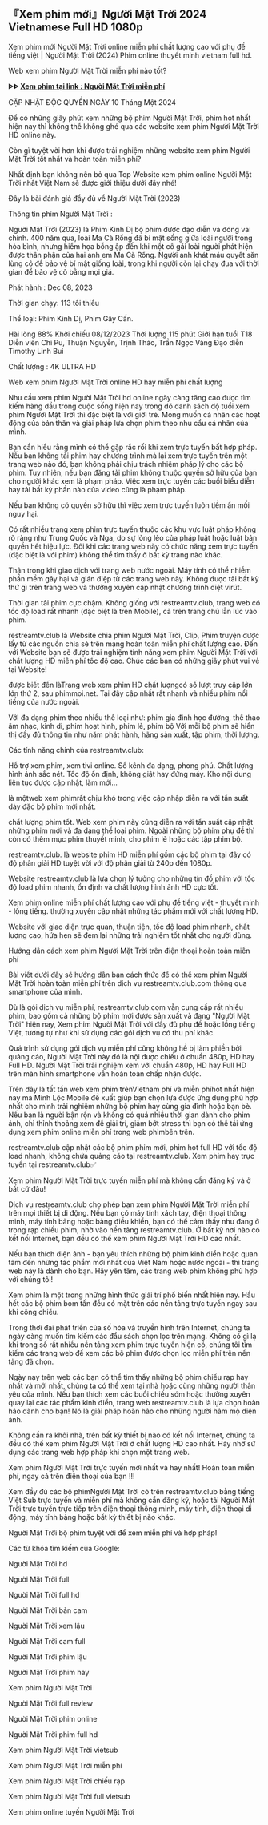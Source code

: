 ## 『Xem phim mới』Người Mặt Trời 2024 Vietnamese Full HD 1080p

Xem phim mới Người Mặt Trời online miễn phí chất lượng cao với phụ đề tiếng việt | Người Mặt Trời (2024) Phim online thuyết minh vietnam full hd.

Web xem phim Người Mặt Trời miễn phí nào tốt?

**ᐈᐈ [Xem phim tại link : Người Mặt Trời miễn phí](https://restreamtv.club/vi/1074087/ng-432-7901-i-m-7863-t-tr-7901-i.html)**


CẬP NHẬT ĐỘC QUYỀN NGÀY 10 Tháng Một 2024

Để có những giây phút xem những bộ phim Người Mặt Trời, phim hot nhất hiện nay thì không thể không ghé qua các website xem phim Người Mặt Trời HD online này.

Còn gì tuyệt vời hơn khi được trải nghiệm những website xem phim Người Mặt Trời tốt nhất và hoàn toàn miễn phí?

Nhất định bạn không nên bỏ qua Top Website xem phim online Người Mặt Trời nhất Việt Nam sẽ được giới thiệu dưới đây nhé!

Đây là bài đánh giá đầy đủ về Người Mặt Trời (2023)

Thông tin phim Người Mặt Trời :

Người Mặt Trời (2023) là  Phim Kinh Dị bộ phim được đạo diễn   và đóng vai chính. 400 năm qua, loài Ma Cà Rồng đã bí mật sống giữa loài người trong hòa bình, nhưng hiểm họa bỗng ập đến khi một cô gái loài người phát hiện được thân phận của hai anh em Ma Cà Rồng. Người anh khát máu quyết săn lùng cô để bảo vệ bí mật giống loài, trong khi người còn lại chạy đua với thời gian để bảo vệ cô bằng mọi giá.

Phát hành : Dec 08, 2023

Thời gian chạy:  113 tối thiểu

Thể loại: Phim Kinh Dị, Phim Gây Cấn.

Hài lòng
88%
Khởi chiếu
08/12/2023
Thời lượng
115 phút
Giới hạn tuổi
T18
Diễn viên
Chi Pu, Thuận Nguyễn, Trịnh Thảo, Trần Ngọc Vàng
Đạo diễn
Timothy Linh Bui

Chất lượng : 4K ULTRA HD

Web xem phim Người Mặt Trời online HD hay miễn phí chất lượng

Nhu cầu xem phim Người Mặt Trời hd online ngày càng tăng cao được tìm kiếm hàng đầu trong cuộc sống hiện nay trong đó danh sách độ tuổi xem phim Người Mặt Trời thì đặc biệt là với giới trẻ. Mong muốn cá nhân các hoạt động của bản thân và giải pháp lựa chọn phim theo nhu cầu cá nhân của mình.

Bạn cần hiểu rằng mình có thể gặp rắc rối khi xem trực tuyến bất hợp pháp. Nếu bạn không tải phim hay chương trình mà lại xem trực tuyến trên một trang web nào đó, bạn không phải chịu trách nhiệm pháp lý cho các bộ phim. Tuy nhiên, nếu bạn đăng tải phim không thuộc quyền sở hữu của bạn cho người khác xem là phạm pháp. Việc xem trực tuyến các buổi biểu diễn hay tải bất kỳ phần nào của video cũng là phạm pháp.

Nếu bạn không có quyền sở hữu thì việc xem trực tuyến luôn tiềm ẩn mối nguy hại.

Có rất nhiều trang xem phim trực tuyến thuộc các khu vực luật pháp không rõ ràng như Trung Quốc và Nga, do sự lỏng lẻo của pháp luật hoặc luật bản quyền hết hiệu lực. Đôi khi các trang web này có chức năng xem trực tuyến (đặc biệt là với phim) không thể tìm thấy ở bất kỳ trang nào khác.

Thận trọng khi giao dịch với trang web nước ngoài. Máy tính có thể nhiễm phần mềm gây hại và gián điệp từ các trang web này. Không được tải bất kỳ thứ gì trên trang web và thường xuyên cập nhật chương trình diệt virút.

Thời gian tải phim cực chậm. Không giống với restreamtv.club, trang web có tốc độ load rất nhanh (đặc biệt là trên Mobile), cả trên trang chủ lẫn lúc vào phim.

restreamtv.club là Website chia phim Người Mặt Trời, Clip, Phim truyện được lấy từ các nguồn chia sẻ trên mạng hoàn toàn miễn phí chất lượng cao. Đến với Website bạn sẽ được trải nghiệm tính năng xem phim Người Mặt Trời với chất lượng HD miễn phí tốc độ cao. Chúc các bạn có những giây phút vui vẻ tại Website!

được biết đến làTrang web xem phim HD chất lượngcó số lượt truy cập lớn lớn thứ 2, sau phimmoi.net. Tại đây cập nhất rất nhanh và nhiều phim nổi tiếng của nước ngoài.

Với đa dạng phim theo nhiều thể loại như: phim gia đình học đường, thể thao âm nhạc, kinh di, phim hoạt hình, phim lẻ, phim bộ Với mỗi bộ phim sẽ hiển thị đầy đủ thông tin như năm phát hành, hãng sản xuất, tập phim, thời lượng.

Các tính năng chính của restreamtv.club:

Hỗ trợ xem phim, xem tivi online.
Số kênh đa dạng, phong phú.
Chất lượng hình ảnh sắc nét.
Tốc độ ổn định, không giật hay đứng máy.
Kho nội dung liên tục được cập nhật, làm mới...

là mộtweb xem phimrất chịu khó trong việc cập nhập diễn ra với tần suất dày đặc bộ phim mới nhất.

chất lượng phim tốt. Web xem phim này cũng diễn ra với tần suất cập nhật những phim mới và đa dạng thể loại phim. Ngoài những bộ phim phụ đề thì còn có thêm mục phim thuyết minh, cho phim lẻ hoặc các tập phim bộ.

restreamtv.club. là website phim HD miễn phí gồm các bộ phim tại đây có độ phân giải HD tuyệt vời với độ phân giải từ 240p đến 1080p.

Website restreamtv.club là lựa chọn lý tưởng cho những tín đồ phim với tốc độ load phim nhanh, ổn định và chất lượng hình ảnh HD cực tốt.

Xem phim online miễn phí chất lượng cao với phụ đề tiếng việt - thuyết minh - lồng tiếng. thường xuyên cập nhật những tác phẩm mới với chất lượng HD.

Website với giao diện trực quan, thuận tiện, tốc độ load phim nhanh, chất lượng cao, hứa hẹn sẽ đem lại những trải nghiệm tốt nhất cho người dùng.

Hướng dẫn cách xem phim Người Mặt Trời trên điện thoại hoàn toàn miễn phí

Bài viết dưới đây sẽ hướng dẫn bạn cách thức để có thể xem phim Người Mặt Trời hoàn toàn miễn phí trên dịch vụ restreamtv.club.com thông qua smartphone của mình.

Dù là gói dịch vụ miễn phí, restreamtv.club.com vẫn cung cấp rất nhiều phim, bao gồm cả những bộ phim mới được sản xuất và đang "Người Mặt Trời" hiện nay, Xem phim Người Mặt Trời với đầy đủ phụ đề hoặc lồng tiếng Việt, tương tự như khi sử dụng các gói dịch vụ có thu phí khác.

Quá trình sử dụng gói dịch vụ miễn phí cũng không hề bị làm phiền bởi quảng cáo, Người Mặt Trời này đó là nội được chiếu ở chuẩn 480p, HD hay Full HD. Người Mặt Trời trải nghiệm xem với chuẩn 480p, HD hay Full HD trên màn hình smartphone vẫn hoàn toàn chấp nhận được.

Trên đây là tất tần web xem phim trênVietnam phí và miễn phíhot nhất hiện nay mà Minh Lộc Mobile đề xuất giúp bạn chọn lựa được ứng dụng phù hợp nhất cho mình trải nghiệm những bộ phim hay cùng gia đình hoặc bạn bè. Nếu bạn là người bận rộn và không có quá nhiều thời gian dành cho phim ảnh, chỉ thỉnh thoảng xem để giải trí, giảm bớt stress thì bạn có thể tải ứng dụng xem phim online miễn phí trong web phimbên trên.

restreamtv.club cập nhật các bộ phim phim mới, phim hot full HD với tốc độ load nhanh, không chứa quảng cáo tại restreamtv.club. Xem phim hay trực tuyến tại restreamtv.club✅

Xem phim Người Mặt Trời trực tuyến miễn phí mà không cần đăng ký và ở bất cứ đâu!

Dịch vụ restreamtv.club cho phép bạn xem phim Người Mặt Trời miễn phí trên mọi thiết bị di động. Nếu bạn có máy tính xách tay, điện thoại thông minh, máy tính bảng hoặc bảng điều khiển, bạn có thể cảm thấy như đang ở trong rạp chiếu phim, nhờ vào nền tảng restreamtv.club. Ở bất kỳ nơi nào có kết nối Internet, bạn đều có thể xem phim Người Mặt Trời HD cao nhất.

Nếu bạn thích điện ảnh - bạn yêu thích những bộ phim kinh điển hoặc quan tâm đến những tác phẩm mới nhất của Việt Nam hoặc nước ngoài - thì trang web này là dành cho bạn. Hãy yên tâm, các trang web phim không phù hợp với chúng tôi!

Xem phim là một trong những hình thức giải trí phổ biến nhất hiện nay. Hầu hết các bộ phim bom tấn đều có mặt trên các nền tảng trực tuyến ngay sau khi công chiếu.

Trong thời đại phát triển của số hóa và truyền hình trên Internet, chúng ta ngày càng muốn tìm kiếm các đầu sách chọn lọc trên mạng. Không có gì lạ khi trong số rất nhiều nền tảng xem phim trực tuyến hiện có, chúng tôi tìm kiếm các trang web để xem các bộ phim được chọn lọc miễn phí trên nền tảng đã chọn.

Ngày nay trên web các bạn có thể tìm thấy những bộ phim chiếu rạp hay nhất và mới nhất, chúng ta có thể xem tại nhà hoặc cùng những người thân yêu của mình. Nếu bạn thích xem các buổi chiếu sớm hoặc thường xuyên quay lại các tác phẩm kinh điển, trang web restreamtv.club là lựa chọn hoàn hảo dành cho bạn! Nó là giải pháp hoàn hảo cho những người hâm mộ điện ảnh.

Không cần ra khỏi nhà, trên bất kỳ thiết bị nào có kết nối Internet, chúng ta đều có thể xem phim Người Mặt Trời ở chất lượng HD cao nhất. Hãy nhớ sử dụng các trang web hợp pháp khi chọn một trang web.

Xem phim Người Mặt Trời trực tuyến mới nhất và hay nhất! Hoàn toàn miễn phí, ngay cả trên điện thoại của bạn !!!

Xem đầy đủ các bộ phimNgười Mặt Trời có trên restreamtv.club bằng tiếng Việt Sub trực tuyến và miễn phí mà không cần đăng ký, hoặc tải Người Mặt Trời trực tuyến trực tiếp trên điện thoại thông minh, máy tính, điện thoại di động, máy tính bảng hoặc bất kỳ thiết bị nào khác.

Người Mặt Trời bộ phim tuyệt vời để xem miễn phí và hợp pháp!

Các từ khóa tìm kiếm của Google:

Người Mặt Trời hd

Người Mặt Trời full

Người Mặt Trời full hd

Người Mặt Trời bản cam

Người Mặt Trời xem lậu

Người Mặt Trời cam full

Người Mặt Trời phim lậu

Người Mặt Trời phim hay

Xem phim Người Mặt Trời

Người Mặt Trời full review

Người Mặt Trời phim online

Người Mặt Trời phim full hd

Xem phim Người Mặt Trời vietsub

Xem phim Người Mặt Trời miễn phí

Xem phim Người Mặt Trời chiếu rạp

Xem phim Người Mặt Trời full vietsub

Xem phim online tuyến Người Mặt Trời
